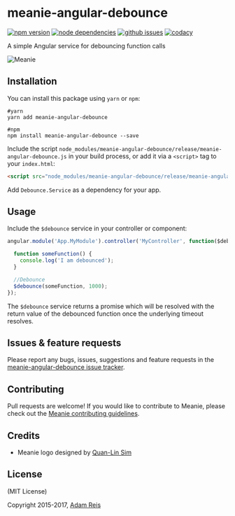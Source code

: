 # meanie-angular-debounce

[![npm version](https://img.shields.io/npm/v/meanie-angular-debounce.svg)](https://www.npmjs.com/package/meanie-angular-debounce)
[![node dependencies](https://david-dm.org/meanie/angular-debounce.svg)](https://david-dm.org/meanie/angular-debounce)
[![github issues](https://img.shields.io/github/issues/meanie/angular-debounce.svg)](https://github.com/meanie/angular-debounce/issues)
[![codacy](https://img.shields.io/codacy/73649c548d484d06a6cfa5a5cca5a982.svg)](https://www.codacy.com/app/meanie/angular-debounce)


A simple Angular service for debouncing function calls

![Meanie](https://raw.githubusercontent.com/meanie/meanie/master/meanie-logo-full.png)

## Installation

You can install this package using `yarn` or `npm`:

```shell
#yarn
yarn add meanie-angular-debounce

#npm
npm install meanie-angular-debounce --save
```

Include the script `node_modules/meanie-angular-debounce/release/meanie-angular-debounce.js` in your build process, or add it via a `<script>` tag to your `index.html`:

```html
<script src="node_modules/meanie-angular-debounce/release/meanie-angular-debounce.js"></script>
```

Add `Debounce.Service` as a dependency for your app.

## Usage

Include the `$debounce` service in your controller or component:

```js
angular.module('App.MyModule').controller('MyController', function($debounce) => {

  function someFunction() {
    console.log('I am debounced');
  }

  //Debounce
  $debounce(someFunction, 1000);
});
```

The `$debounce` service returns a promise which will be resolved with the return value of the debounced function once the underlying timeout resolves.

## Issues & feature requests

Please report any bugs, issues, suggestions and feature requests in the [meanie-angular-debounce issue tracker](https://github.com/meanie/angular-debounce/issues).

## Contributing

Pull requests are welcome! If you would like to contribute to Meanie, please check out the [Meanie contributing guidelines](https://github.com/meanie/meanie/blob/master/CONTRIBUTING.md).

## Credits

* Meanie logo designed by [Quan-Lin Sim](mailto:quan.lin.sim+meanie@gmail.com)

## License

(MIT License)

Copyright 2015-2017, [Adam Reis](http://adam.reis.nz)
